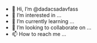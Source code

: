 - 👋 Hi, I’m @dadacsadavfass
- 👀 I’m interested in ...
- 🌱 I’m currently learning ...
- 💞️ I’m looking to collaborate on ...
- 📫 How to reach me ...

<!---
dadacsadavfass/dadacsadavfass is a ✨ special ✨ repository because its `README.md` (this file) appears on your GitHub profile.
You can click the Preview link to take a look at your changes.
--->
